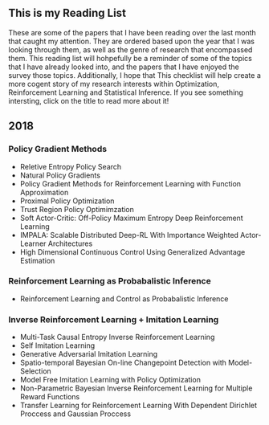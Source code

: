 ## This is my Reading List
These are some of the papers that I have been reading over the last month that caught my attention. They are ordered based upon the year that I was looking through them, as well as the genre of research that encompassed them. This reading list will hohpefully be a reminder of some of the topics that I have already looked into, and the papers that I have enjoyed the survey those topics. Additionally, I hope that This checklist will help create a more cogent story of my research interests within Optimization, Reinforcement Learning and Statistical Inference. If you see something intersting, click on the title to read more about it!

## 2018 
### Policy Gradient Methods
* Reletive Entropy Policy Search
[ ](http://stackoverflow.com)  
* Natural Policy Gradients
[ ](http://stackoverflow.com)  
* Policy Gradient Methods for Reinforcement Learning with Function Approximation
[ ](http://stackoverflow.com)  
* Proximal Policy Optimization
[ ](http://stackoverflow.com)  
* Trust Region Policy Optimimzation
[ ](http://stackoverflow.com)  
* Soft Actor-Critic: Off-Policy Maximum Entropy Deep Reinforcement Learning
[ ](http://stackoverflow.com)  
* IMPALA: Scalable Distributed Deep-RL With Importance Weighted Actor-Learner Architectures
[ ](http://stackoverflow.com)  
* High Dimensional Continuous Control Using Generalized Advantage Estimation
[ ](http://stackoverflow.com)  

### Reinforcement Learning as Probabalistic Inference
* Reinforcement Learning and Control as Probabalistic Inference
[ ](http://stackoverflow.com)  

### Inverse Reinforcement Learning + Imitation Learning
* Multi-Task Causal Entropy Inverse Reinforcement Learning
[ ](http://stackoverflow.com)  
* Self Imitation Learning
[ ](http://stackoverflow.com)  
* Generative Adversarial Imitation Learning
[ ](http://stackoverflow.com)  
* Spatio-temporal Bayesian On-line Changepoint Detection with Model-Selection
[ ](http://stackoverflow.com)  
* Model Free Imitation Learning with Policy Optimization
[ ](http://stackoverflow.com)  
* Non-Parametric Bayesian Inverse Reinforcement Learning for Multiple Reward Functions
[ ](http://stackoverflow.com)  
* Transfer Learning for Reinforcement Learning With Dependent Dirichlet Proccess and Gaussian Proccess
[ ](http://stackoverflow.com)  
